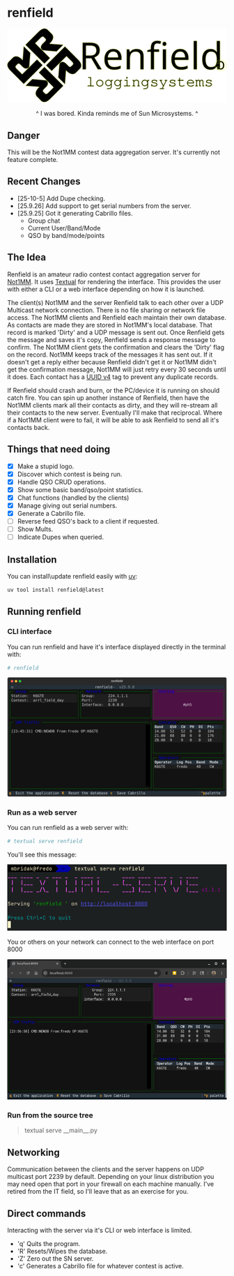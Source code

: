 # renfield

![CLI Screenshot](https://github.com/mbridak/renfield/raw/refs/heads/main/renfield2.svg)

<center>^ I was bored. Kinda reminds me of Sun Microsystems. ^</center>

## Danger

This will be the Not1MM contest data aggregation server. It's currently not feature complete.

## Recent Changes

- [25-10-5] Add Dupe checking.
- [25.9.26] Add support to get serial numbers from the server.
- [25.9.25] Got it generating Cabrillo files.
  - Group chat
  - Current User/Band/Mode
  - QSO by band/mode/points

## The Idea

Renfield is an amateur radio contest contact aggregation server for [Not1MM](https://github.com/mbridak/not1mm). It uses [Textual](https://textual.textualize.io) for rendering the interface. This provides the user with either a CLI or a web interface depending on how it is launched.

The client(s) Not1MM and the server Renfield talk to each other over a UDP Multicast network connection. There is no file sharing or network file access. The Not1MM clients and Renfield each maintain their own database. As contacts are made they are stored in Not1MM's local database. That record is marked 'Dirty' and a UDP message is sent out. Once Renfield gets the message and saves it's copy, Renfield sends a response message to confirm. The Not1MM client gets the confirmation and clears the 'Dirty' flag on the record. Not1MM keeps track of the messages it has sent out. If it doesn't get a reply either because Renfield didn't get it or Not1MM didn't get the confirmation message, Not1MM will just retry every 30 seconds until it does. Each contact has a [UUID v4](https://en.wikipedia.org/wiki/Universally_unique_identifier) tag to prevent any duplicate records.

If Renfield should crash and burn, or the PC/device it is running on should catch fire. You can spin up another instance of Renfield, then have the Not1MM clients mark all their contacts as dirty, and they will re-stream all their contacts to the new server. Eventually I'll make that reciprocal. Where if a Not1MM client were to fail, it will be able to ask Renfield to send all it's contacts back.

## Things that need doing

- [x] Make a stupid logo.
- [x] Discover which contest is being run.
- [x] Handle QSO CRUD operations.
- [x] Show some basic band/qso/point statistics.
- [x] Chat functions (handled by the clients)
- [x] Manage giving out serial numbers.
- [x] Generate a Cabrillo file.
- [ ] Reverse feed QSO's back to a client if requested.
- [ ] Show Mults.
- [ ] Indicate Dupes when queried.

## Installation

You can install\update renfield easily with [uv](https://docs.astral.sh/uv/):

```sh
uv tool install renfield@latest
```

## Running renfield

### CLI interface

You can run renfield and have it's interface displayed directly in the terminal with:

```sh
# renfield
```

![CLI Screenshot](https://github.com/mbridak/renfield/raw/refs/heads/main/pic/renfield_cli.svg)

### Run as a web server

You can run renfield as a web server with:

```sh
# textual serve renfield
```

You'll see this message:

![CLI Screenshot](https://github.com/mbridak/renfield/raw/refs/heads/main/pic/renfield_ss_terminal.png)

You or others on your network can connect to the web interface on port 8000

![CLI Screenshot](https://github.com/mbridak/renfield/raw/refs/heads/main/pic/renfield_ss_web.png)

### Run from the source tree

> textual serve \_\_main\_\_.py

## Networking

Communication between the clients and the server happens on UDP multicast port 2239 by default. Depending on your linux distribution you may need open that port in your firewall on each machine manually. I've retired from the IT field, so I'll leave that as an exercise for you.

## Direct commands

Interacting with the server via it's CLI or web interface is limited.

 - 'q' Quits the program.
 - 'R' Resets/Wipes the database.
 - 'Z' Zero out the SN server.
 - 'c' Generates a Cabrillo file for whatever contest is active.
